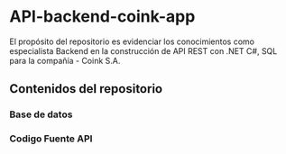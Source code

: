 # API-backend-coink-app
El propósito del repositorio es evidenciar los conocimientos como especialista Backend en la construcción de API REST con .NET C#, SQL para la compañía - Coink S.A.

## Contenidos del repositorio

### Base de datos


### Codigo Fuente API


